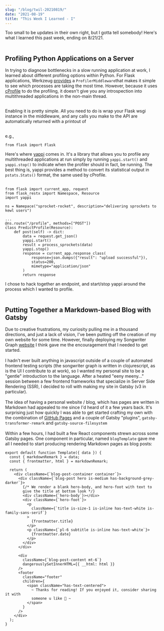 ```yaml
---
slug: "/blog/twil-20210819/"
date: "2021-08-19"
title: "This Week I Learned - I"
---
```


Too small to be updates in their own right, but I gotta tell somebody! Here's what I learned this past week, ending on 8/21/21.
<br></br>
<h2 class="title">Profiling Python Applications on a Server</h2>

In trying to diagnose bottlenecks in a slow running application at work, I learned about different profiling options within Python. For Flask applications, Werkzeug [provides](https://werkzeug.palletsprojects.com/en/2.0.x/middleware/profiler/) a `ProfilerMiddleware`that makes it simple to see which processes are taking the most time. However, because it uses [cProfile](https://docs.python.org/3/library/profile.html#module-cProfile) to do the profiling, it doesn't give you any introspection into multithreaded applications in the non-main thread. 
<br></br>

Enabling it is pretty simple. All you need to do is wrap your Flask wsgi instance in the middleware, and any calls you make to the API are automatically returned with a printout of 
<br></br>

e.g.,
```
from flask import Flask

```

Here's where [yappi](https://pypi.org/project/yappi/) comes in. It's a library that allows you to profile any multithreaded applications at run simply by running `yappi.start()` and `yappi.stop()` to indicate when the profiler should in fact, be running. The best thing is, yappi provides a method to convert its statistical output in `pstats.Stats()` format, the same used by cProfile.
<br></br>

```
from flask import current_app, request
from flask_restx import Namespace, Resource
import yappi

ns = Namepace("sprocket-rocket", description="delivering sprockets to kewl users")

...
@ns.route("/profile", methods=["POST"])
class PredictProfile(Resource):
    def post(self) -> dict:
        data = request.get_json()
        yappi.start()
        result = process_sprockets(data)
        yappi.stop()
        response = current_app.response_class(
            response=json.dumps({"result": "upload successful"}),
            status=200,
            mimetype="application/json"
        )
        return response
```
I chose to hack together an endpoint, and start/stop yappi around the process which I wanted to profile.<br></br>

<h2 class="title">Putting Together a Markdown-based Blog with Gatsby</h2>

Due to creative frustrations, my curiosity pulling me in a thousand directions, and just a lack of vision, I've been putting off the creation of my own website for some time. However, finally deploying my Songwriter Graph [website](https://www.songwritergraph.org) I think gave me the encouragement that I needed to get started.
<br></br>
I hadn't ever built anything in javascript outside of a couple of automated frontend testing scripts (the songwriter graph is written in clojurescript, as is the UI I contribute to at work), so I wanted my personal site to be a "gentle" introduction to the language. After a heated "eeny meeny..." session between a few frontend frameworks that specialize in Server Side Rendering (SSR), I decided to roll with making my site in Gatsby (v3 in particular).
<br></br>
The idea of having a personal website / blog, which has pages are written in Markdown had appealed to me since I'd heard of it a few years back. It's surprising just how quickly I was able to get started crafting my own with the combination of [GitHub Pages](https://pages.github.com/) and a couple of Gatsby "plugins", `gatsby-transformer-remark` and `gatsby-source-filesystem`
<br></br>
Within a few hours, I had built a few React components strewn across some Gatsby pages. One component in particular, named `blogTemplate` gave me all I needed to start producing rendering Markdown pages as blog posts:

```
export default function Template({ data }) {
  const { markdownRemark } = data;
  const { frontmatter, html } = markdownRemark;

  return (
    <div className={`blog-post-container container`}>
      <div className={`blog-post hero is-medium has-background-grey-darker`}>
        {/* We render a blank hero-body, and hero-foot with text to 
        give the title at bottom look */}
        <div className={`hero-body`}></div>
        <div className={`hero-foot`}>
          <p
            className={`title is-size-1 is-inline has-text-white is-family-sans-serif`}
          >
            {frontmatter.title}
          </p>
          <p className={`pl-6 subtitle is-inline has-text-white`}>
            {frontmatter.date}
          </p>
        </div>
      </div>

      <div
        className={`blog-post-content mt-6`}
        dangerouslySetInnerHTML={{ __html: html }}
      />
      <footer
        className="footer"
        children={
          <span className="has-text-centered">
            ~ Thanks for reading! If you enjoyed it, consider sharing it with
            someone u like 💜 ~
          </span>
        }
      />
    </div>
  );
}
```




